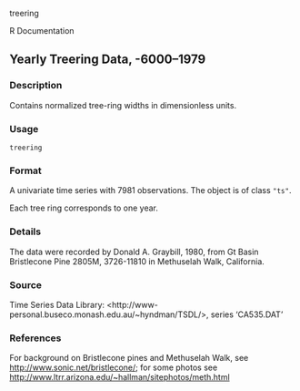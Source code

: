 treering

R Documentation

##  Yearly Treering Data, -6000–1979

### Description

Contains normalized tree-ring widths in dimensionless units.

### Usage

    
    treering

### Format

A univariate time series with 7981 observations. The object is of class
`"ts"`.

Each tree ring corresponds to one year.

### Details

The data were recorded by Donald A. Graybill, 1980, from Gt Basin Bristlecone
Pine 2805M, 3726-11810 in Methuselah Walk, California.

### Source

Time Series Data Library: <http://www-
personal.buseco.monash.edu.au/~hyndman/TSDL/>, series ‘CA535.DAT’

### References

For background on Bristlecone pines and Methuselah Walk, see
<http://www.sonic.net/bristlecone/>; for some photos see
<http://www.ltrr.arizona.edu/~hallman/sitephotos/meth.html>

